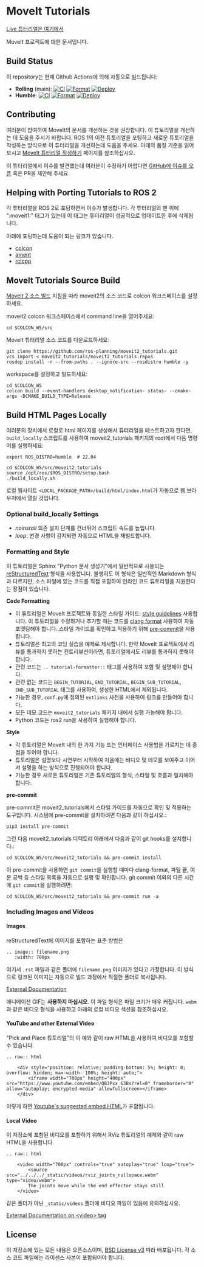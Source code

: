 # MoveIt Tutorials
[Live 튜터리얼은 여기에서](https://moveit.picknik.ai/)

MoveIt 프로젝트에 대한 문서입니다.

## Build Status

이 repository는 현재 Github Actions에 의해 자동으로 빌드됩니다:

- **Rolling** (main): [![CI](https://github.com/ros-planning/moveit2_tutorials/actions/workflows/ci.yaml/badge.svg?branch=main)](https://github.com/ros-planning/moveit2_tutorials/actions/workflows/ci.yaml?query=branch%3Amain) [![Format](https://github.com/ros-planning/moveit2_tutorials/actions/workflows/format.yml/badge.svg?branch=main)](https://github.com/ros-planning/moveit2_tutorials/actions/workflows/format.yml?query=branch%3Amain) [![Deploy](https://github.com/ros-planning/moveit2_tutorials/actions/workflows/deploy.yml/badge.svg?branch=main)](https://github.com/ros-planning/moveit2_tutorials/actions/workflows/deploy.yml?query=branch%3Amain)
- **Humble**: [![CI](https://github.com/ros-planning/moveit2_tutorials/actions/workflows/ci.yaml/badge.svg?branch=humble)](https://github.com/ros-planning/moveit2_tutorials/actions/workflows/ci.yaml?query=branch%3Ahumble) [![Format](https://github.com/ros-planning/moveit2_tutorials/actions/workflows/format.yml/badge.svg?branch=humble)](https://github.com/ros-planning/moveit2_tutorials/actions/workflows/format.yml?query=branch%3Ahumble) [![Deploy](https://github.com/ros-planning/moveit2_tutorials/actions/workflows/deploy.yml/badge.svg?branch=humble)](https://github.com/ros-planning/moveit2_tutorials/actions/workflows/deploy.yml?query=branch%3Ahumble)

## Contributing

여러분이 참여하여 MoveIt의 문서를 개선하는 것을 권장합니다. 이 튜토리얼을 개선하는 데 도움을 주시기 바랍니다. ROS 1의 이전 튜토리얼을 포팅하고 새로운 튜토리얼을 작성하는 방식으로 이 튜터리얼을 개선하는데 도움을 주세요. 아래의 품질 기준을 읽어보시고 [MoveIt 튜터리얼 작성하기](https://moveit.picknik.ai/main/doc/how_to_contribute/how_to_write_tutorials.html) 페이지를 참조하십시오.

이 튜터리얼에서 이슈를 발견했는데 여러분이 수정하기 어렵다면 [GitHub에 이슈를 오픈](https://github.com/ros-planning/moveit2_tutorials/issues/new) 혹은 PR을 제안해 주세요.

## Helping with Porting Tutorials to ROS 2

각 튜터리얼을 ROS 2로 포팅하면서 이슈가 발생합니다. 각 튜터리얼의 맨 위에 ":moveit1:" 태그가 있는데 이 태그는 튜터리얼이 성공적으로 업데이트한 후에 삭제됩니다.

아래에 포팅하는데 도움이 되는 링크가 있습니다.

* [colcon](https://colcon.readthedocs.io/en/released/user/how-to.html)
* [ament](https://index.ros.org/doc/ros2/Tutorials/Ament-CMake-Documentation/)
* [rclcpp](https://docs.ros2.org/latest/api/rclcpp/index.html)


## MoveIt Tutorials Source Build

[MoveIt 2 소스 빌드](https://moveit.ros.org/install-moveit2/source/) 지침을 따라 moveit2의 소스 코드로 colcon 워크스페이스를 설정하세요.

moveit2 colcon 워크스페이스에서 command line을 열어주세요:

    cd $COLCON_WS/src

MoveIt 튜터리얼 소스 코드를 다운로드하세요:

    git clone https://github.com/ros-planning/moveit2_tutorials.git
    vcs import < moveit2_tutorials/moveit2_tutorials.repos
    rosdep install -r --from-paths . --ignore-src --rosdistro humble -y

workspace를 설정하고 빌드하세요:

    cd $COLCON_WS
    colcon build --event-handlers desktop_notification- status- --cmake-args -DCMAKE_BUILD_TYPE=Release

## Build HTML Pages Locally

여러분의 장치에서 로컬로 html 페이지를 생성해서 튜터리얼을 테스트하고자 한다면, ``build_locally`` 스크립트를 사용하여 moveit2_tutorials 패키지의 root에서 다음 명령어를 실행하세요:

    export ROS_DISTRO=humble  # 22.04

    cd $COLCON_WS/src/moveit2_tutorials
    source /opt/ros/$ROS_DISTRO/setup.bash
    ./build_locally.sh

로컬 웹사이트 ``<LOCAL_PACKAGE_PATH>/build/html/index.html``가 자동으로 웹 브라우저에서 열릴 것입니다.

### Optional build_locally Settings

 - *noinstall* 의존 설치 단계를 건너뛰어 스크립트 속도를 높입니다.
 - *loop*: 변경 사항이 감지되면 자동으로 HTML을 재빌드합니다.

### Formatting and Style

이 튜토리얼은 Sphinx "Python 문서 생성기"에서 일반적으로 사용되는 [reStructuredText](http://www.sphinx-doc.org/en/stable/rest.html) 형식을 사용합니다. 불행히도 이 형식은 일반적인 Markdown 형식과 다르지만, 소스 파일에 있는 코드를 직접 포함하여 인라인 코드 튜토리얼을 지원한다는 장점이 있습니다.

**Code Formatting**

* 이 튜토리얼은 MoveIt 프로젝트와 동일한 스타일 가이드: [style guidelines](http://moveit.ros.org/documentation/contributing/code/) 사용합니다. 이 튜토리얼을 수정하거나 추가할 때는 코드를 [clang format](http://moveit.ros.org/documentation/contributing/code/) 사용하여 자동 포맷팅해야 합니다. 스타일 가이드를 확인하고 적용하기 위해 [pre-commit](https://pre-commit.com/)을 사용합니다.
* 튜토리얼은 최고의 코딩 실습을 예제로 제시합니다. 만약 MoveIt 프로젝트에서 리뷰를 통과하지 못하는 컨트리뷰션이라면, 튜토리얼에서도 리뷰를 통과하지 못해야 합니다.
* 관련 코드는 ``.. tutorial-formatter::`` 태그를 사용하여 포함 및 설명해야 합니다.
* 관련 없는 코드는 ``BEGIN_TUTORIAL``, ``END_TUTORIAL``, ``BEGIN_SUB_TUTORIAL``, ``END_SUB_TUTORIAL`` 태그를 사용하여, 생성한 HTML에서 제외됩니다.
* 가능한 경우, ``conf.py``에 정의된 ``extlinks`` 사전을 사용하여 링크를 만들어야 합니다.
* 모든 데모 코드는 ``moveit2_tutorials`` 패키지 내에서 실행 가능해야 합니다.
* Python 코드는 ros2 run을 사용하여 실행해야 합니다.

**Style**

* 각 튜토리얼은 MoveIt 내의 한 가지 기능 또는 인터페이스 사용법을 가르치는 데 중점을 두어야 합니다.
* 튜토리얼은 설명보다 시연부터 시작하여 처음에는 비디오 및 데모를 보여주고 이어서 설명을 하는 방식으로 진행되어야 합니다.
* 가능한 경우 새로운 튜토리얼은 기존 튜토리얼의 형식, 스타일 및 흐름과 일치해야 합니다.

**pre-commit**

pre-commit은 moveit2_tutorials에서 스타일 가이드를 자동으로 확인 및 적용하는 도구입니다. 시스템에 pre-commit을 설치하려면 다음과 같이 하십시오.:

    pip3 install pre-commit

그런 다음 moveit2_tutorials 디렉토리 아래에서 다음과 같이 git hooks를 설치합니다.:

    cd $COLCON_WS/src/moveit2_tutorials && pre-commit install

이 pre-commit을 사용하면 `git commit`을 실행할 때마다 clang-format, 파일 끝, 여분 공백 등 스타일 목록을 자동으로 실행 및 확인합니다. git commit 이외의 다른 시간에 `git commit`을 실행하려면:

    cd $COLCON_WS/src/moveit2_tutorials && pre-commit run -a

### Including Images and Videos
#### Images
reStructuredText에 이미지를 포함하는 표준 방법은
```
.. image:: filename.png
   :width: 700px
```

여기서 `.rst` 파일과 같은 폴더에 `filename.png` 이미지가 있다고 가정합니다. 이 방식으로 링크된 이미지는 자동으로 빌드 과정에서 적절한 폴더로 복사됩니다.

[External Documentation](https://sublime-and-sphinx-guide.readthedocs.io/en/latest/images.html)

애니메이션 GIF는 **사용하지 마십시오**. 이 파일 형식은 파일 크기가 매우 커집니다. `webm`과 같은 비디오 형식을 사용하고 아래의 로컬 비디오 섹션을 참조하십시오.

#### YouTube and other External Video
"Pick and Place 튜토리얼"의 이 예와 같이 raw HTML을 사용하여 비디오를 포함할 수 있습니다.
```
.. raw:: html

    <div style="position: relative; padding-bottom: 5%; height: 0; overflow: hidden; max-width: 100%; height: auto;">
        <iframe width="700px" height="400px" src="https://www.youtube.com/embed/QBJPxx_63Bs?rel=0" frameborder="0" allow="autoplay; encrypted-media" allowfullscreen></iframe>
    </div>
```
이렇게 하면 [Youtube's suggested embed HTML](https://support.google.com/youtube/answer/171780?hl=en)가 포함됩니다.

#### Local Video
이 저장소에 포함된 비디오를 포함하기 위해서 RViz 튜토리얼의 예제와 같이 raw HTML을 사용합니다.

```
.. raw:: html

    <video width="700px" controls="true" autoplay="true" loop="true">
        <source src="../../../_static/videos/rviz_joints_nullspace.webm" type="video/webm">
        The joints move while the end effector stays still
    </video>
```

같은 폴더가 아닌 `_static/videos` 폴더에 비디오 파일이 있음에 유의하십시오.

[External Documentation on &lt;video&gt; tag](https://developer.mozilla.org/en-US/docs/Web/HTML/Element/video)

## License

이 저장소에 있는 모든 내용은 오픈소스이며, [BSD License v3](https://opensource.org/licenses/BSD-3-Clause) 따라 배포됩니다. 각 소스 코드 파일에는 라이센스 사본이 포함되어야 합니다.
